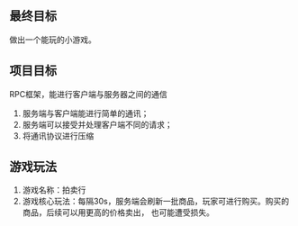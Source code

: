 ## 最终目标
做出一个能玩的小游戏。

## 项目目标
RPC框架，能进行客户端与服务器之间的通信
1. 服务端与客户端能进行简单的通讯；
2. 服务端可以接受并处理客户端不同的请求；
3. 将通讯协议进行压缩

## 游戏玩法
1. 游戏名称：拍卖行
2. 游戏核心玩法：每隔30s，服务端会刷新一批商品，玩家可进行购买。购买的商品，后续可以用更高的价格卖出，
也可能遭受损失。

